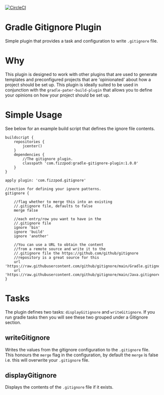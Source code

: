 [![CircleCI](https://circleci.com/gh/boxheed/gradle-gitignore-plugin/tree/master.svg?style=shield)](https://circleci.com/gh/boxheed/gradle-gitignore-plugin/tree/master)


# Gradle Gitignore Plugin
Simple plugin that provides a task and configuration to write `.gitignore` file.

# Why
This plugin is designed to work with other plugins that are used to generate templates and preconfigured projects that are 'opinionated' about how a project should be set up. This plugin is ideally suited to be used in conjunction with the `gradle-pater-build-plugin` that allows you to define your opinions on how your project should be set up.

# Simple Usage
See below for an example build script that defines the ignore file contents.

```
buildscript {
	repositories {
		jcenter()
	}
	dependencies {
	    //The gitignore plugin.
		classpath 'com.fizzpod:gradle-gitignore-plugin:1.0.0'
	}
}

apply plugin: 'com.fizzpod.gitignore'

//section for defining your ignore patterns.
gitignore {

	//flag whether to merge this into an existing 
	//.gitignore file, defaults to false
	merge false

	//each entry/row you want to have in the 
	//.gitignore file
    ignore 'bin'
    ignore 'build'
    ignore 'another'

	//You can use a URL to obtain the content
	//from a remote source and write it to the 
	//.gitignore file the https://github.com/github/gitignore
	//repository is a great source for this
	url 'https://raw.githubusercontent.com/github/gitignore/main/Gradle.gitignore'
    url 'https://raw.githubusercontent.com/github/gitignore/main/Java.gitignore'
}

```

# Tasks
The plugin defines two tasks: `displayGitignore` and `writeGitignore`. If you run gradle tasks then you will see these two grouped under a Gitignore section.

## writeGitignore
Writes the values from the gitignore configuration to the `.gitignore` file. This honours the `merge` flag in the configuration, by default the `merge` is false i.e. this will overwrite your `.gitignore` file.

## displayGitignore
Displays the contents of the `.gitignore` file if it exists.

